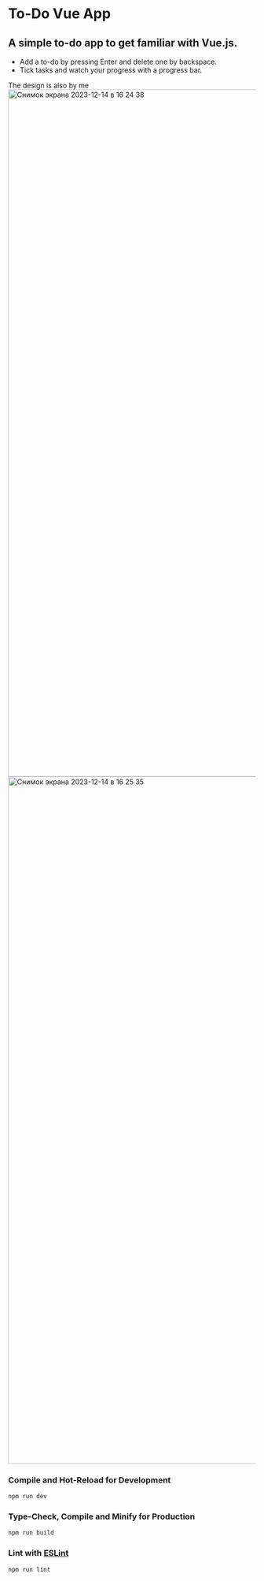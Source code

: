 # To-Do Vue App

## A simple to-do app to get familiar with Vue.js.
- Add a to-do by pressing Enter and delete one by backspace.
- Tick tasks and watch your progress with a progress bar.

The design is also by me
<img width="1395" alt="Снимок экрана 2023-12-14 в 16 24 38" src="https://github.com/pornoiya/ToDoVueApp/assets/49945883/aaa0c783-078b-4cd2-ab95-5198947d78d7">
<img width="1395" alt="Снимок экрана 2023-12-14 в 16 25 35" src="https://github.com/pornoiya/ToDoVueApp/assets/49945883/c7af0f1d-b752-40ad-a1ea-a58d258c871d">

### Compile and Hot-Reload for Development

```sh
npm run dev
```

### Type-Check, Compile and Minify for Production

```sh
npm run build
```

### Lint with [ESLint](https://eslint.org/)

```sh
npm run lint
```
